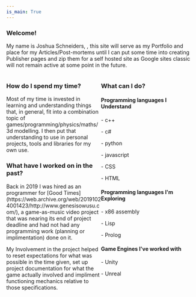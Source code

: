 ```yaml
---
is_main: True
---
```

### Welcome!

My name is Joshua Schneiders, , this site will serve as my Portfolio and place for my Articles/Post-mortems until I can put some time into creating Publisher pages and zip them for a self hosted site as Google sites classic will not remain active at some point in the future.


<div style="float: left; width: 50%;">

<h3>How do I spend my time?</h3>

<p>
Most of my time is invested in learning and understanding things that, in general, fit into a combination topic of games/programming/physics/maths/3d modelling.
I then put that understanding to use in personal projects, tools and libraries for my own use.
</p>

<h3>What have I worked on in the past?</h3>

<p>
Back in 2019 I was hired as an programmer for [Good Times](https://web.archive.org/web/20191024001423/http://www.genesisowusu.com/), a game-as-music video project that was nearing its end of project deadline and had not had any programming work (planning or implimentation) done on it.
</p>
<p>
My Involvement in the project helped to reset expectations for what was possible in the time given, set up project documentation for what the game actually involved and impliment functioning mechanics relative to those specifications.
</p>

</div>

<div style="float: left; width: 50%;">


<h3>What can I do?</h3>

<h4>Programming languages I Understand</h4>
<p>- c++</p>
<p>- c#</p>
<p>- python</p>
<p>- javascript</p>
<p>- CSS</p>
<p>- HTML</p>

<h4>Programming languages I'm Exploring</h4>
<p>- x86 assembly</p>
<p>- Lisp</p>
<p>- Prolog</p>

<h4>Game Engines I've worked with</h4>
<p>- Unity</p>
<p>- Unreal</p>


</div>
